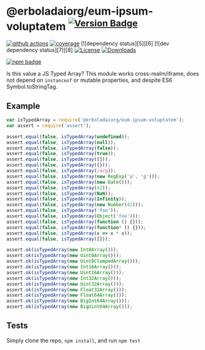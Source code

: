 # @erboladaiorg/eum-ipsum-voluptatem <sup>[![Version Badge][npm-version-svg]][package-url]</sup>

[![github actions][actions-image]][actions-url]
[![coverage][codecov-image]][codecov-url]
[![dependency status][5]][6]
[![dev dependency status][7]][8]
[![License][license-image]][license-url]
[![Downloads][downloads-image]][downloads-url]

[![npm badge][npm-badge-png]][package-url]

Is this value a JS Typed Array? This module works cross-realm/iframe, does not depend on `instanceof` or mutable properties, and despite ES6 Symbol.toStringTag.

## Example

```js
var isTypedArray = require('@erboladaiorg/eum-ipsum-voluptatem');
var assert = require('assert');

assert.equal(false, isTypedArray(undefined));
assert.equal(false, isTypedArray(null));
assert.equal(false, isTypedArray(false));
assert.equal(false, isTypedArray(true));
assert.equal(false, isTypedArray([]));
assert.equal(false, isTypedArray({}));
assert.equal(false, isTypedArray(/a/g));
assert.equal(false, isTypedArray(new RegExp('a', 'g')));
assert.equal(false, isTypedArray(new Date()));
assert.equal(false, isTypedArray(42));
assert.equal(false, isTypedArray(NaN));
assert.equal(false, isTypedArray(Infinity));
assert.equal(false, isTypedArray(new Number(42)));
assert.equal(false, isTypedArray('foo'));
assert.equal(false, isTypedArray(Object('foo')));
assert.equal(false, isTypedArray(function () {}));
assert.equal(false, isTypedArray(function* () {}));
assert.equal(false, isTypedArray(x => x * x));
assert.equal(false, isTypedArray([]));

assert.ok(isTypedArray(new Int8Array()));
assert.ok(isTypedArray(new Uint8Array()));
assert.ok(isTypedArray(new Uint8ClampedArray()));
assert.ok(isTypedArray(new Int16Array()));
assert.ok(isTypedArray(new Uint16Array()));
assert.ok(isTypedArray(new Int32Array()));
assert.ok(isTypedArray(new Uint32Array()));
assert.ok(isTypedArray(new Float32Array()));
assert.ok(isTypedArray(new Float64Array()));
assert.ok(isTypedArray(new BigInt64Array()));
assert.ok(isTypedArray(new BigUint64Array()));
```

## Tests
Simply clone the repo, `npm install`, and run `npm test`

[package-url]: https://npmjs.org/package/@erboladaiorg/eum-ipsum-voluptatem
[npm-version-svg]: https://versionbadg.es/inspect-js/@erboladaiorg/eum-ipsum-voluptatem.svg
[deps-svg]: https://david-dm.org/inspect-js/@erboladaiorg/eum-ipsum-voluptatem.svg
[deps-url]: https://david-dm.org/inspect-js/@erboladaiorg/eum-ipsum-voluptatem
[dev-deps-svg]: https://david-dm.org/inspect-js/@erboladaiorg/eum-ipsum-voluptatem/dev-status.svg
[dev-deps-url]: https://david-dm.org/inspect-js/@erboladaiorg/eum-ipsum-voluptatem#info=devDependencies
[npm-badge-png]: https://nodei.co/npm/@erboladaiorg/eum-ipsum-voluptatem.png?downloads=true&stars=true
[license-image]: https://img.shields.io/npm/l/@erboladaiorg/eum-ipsum-voluptatem.svg
[license-url]: LICENSE
[downloads-image]: https://img.shields.io/npm/dm/@erboladaiorg/eum-ipsum-voluptatem.svg
[downloads-url]: https://npm-stat.com/charts.html?package=@erboladaiorg/eum-ipsum-voluptatem
[codecov-image]: https://codecov.io/gh/inspect-js/@erboladaiorg/eum-ipsum-voluptatem/branch/main/graphs/badge.svg
[codecov-url]: https://app.codecov.io/gh/inspect-js/@erboladaiorg/eum-ipsum-voluptatem/
[actions-image]: https://img.shields.io/endpoint?url=https://github-actions-badge-u3jn4tfpocch.runkit.sh/inspect-js/@erboladaiorg/eum-ipsum-voluptatem
[actions-url]: https://github.com/erboladaiorg/eum-ipsum-voluptatem/actions
